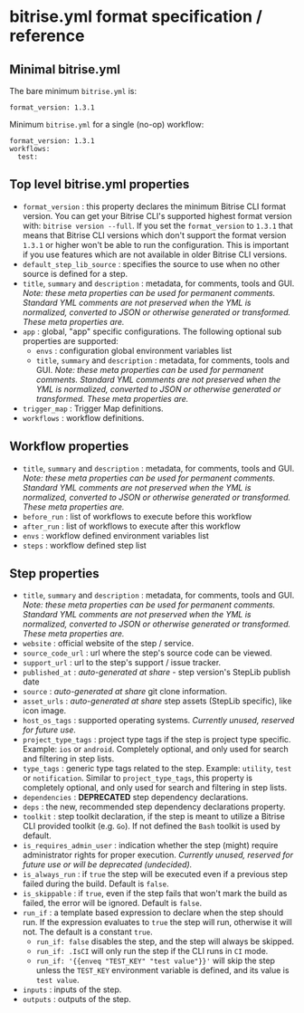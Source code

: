 # bitrise.yml format specification / reference

## Minimal bitrise.yml

The bare minimum `bitrise.yml` is:

```
format_version: 1.3.1
```

Minimum `bitrise.yml` for a single (no-op) workflow:

```
format_version: 1.3.1
workflows:
  test:
```

## Top level bitrise.yml properties

- `format_version` : this property declares the minimum Bitrise CLI format version.
  You can get your Bitrise CLI's supported highest format version with: `bitrise version --full`.
  If you set the `format_version` to `1.3.1` that means that Bitrise CLI versions which
  don't support the format version `1.3.1` or higher won't be able to run the configuration.
  This is important if you use features which are not available in older Bitrise CLI versions.
- `default_step_lib_source` : specifies the source to use when no other source is defined for a step.
- `title`, `summary` and `description` : metadata, for comments, tools and GUI.
  _Note: these meta properties can be used for permanent comments. Standard YML comments
  are not preserved when the YML is normalized, converted to JSON or otherwise
  generated or transformed. These meta properties are._
- `app` : global, "app" specific configurations. The following optional sub properties are supported:
    - `envs` : configuration global environment variables list
    - `title`, `summary` and `description` : metadata, for comments, tools and GUI.
      _Note: these meta properties can be used for permanent comments. Standard YML comments
      are not preserved when the YML is normalized, converted to JSON or otherwise
      generated or transformed. These meta properties are._
- `trigger_map` : Trigger Map definitions.
- `workflows` : workflow definitions.


## Workflow properties

- `title`, `summary` and `description` : metadata, for comments, tools and GUI.
  _Note: these meta properties can be used for permanent comments. Standard YML comments
  are not preserved when the YML is normalized, converted to JSON or otherwise
  generated or transformed. These meta properties are._
- `before_run` : list of workflows to execute before this workflow
- `after_run` : list of workflows to execute after this workflow
- `envs` : workflow defined environment variables list
- `steps` : workflow defined step list

## Step properties

- `title`, `summary` and `description` : metadata, for comments, tools and GUI.
  _Note: these meta properties can be used for permanent comments. Standard YML comments
  are not preserved when the YML is normalized, converted to JSON or otherwise
  generated or transformed. These meta properties are._
- `website` : official website of the step / service.
- `source_code_url` : url where the step's source code can be viewed.
- `support_url` : url to the step's support / issue tracker.
- `published_at` : _auto-generated at share_ - step version's StepLib publish date
- `source` : _auto-generated at share_ git clone information.
- `asset_urls` : _auto-generated at share_ step assets (StepLib specific), like icon image.
- `host_os_tags` : supported operating systems. _Currently unused, reserved for future use._
- `project_type_tags` : project type tags if the step is project type specific.
  Example: `ios` or `android`. Completely optional, and only used for search
  and filtering in step lists.
- `type_tags` : generic type tags related to the step.
  Example: `utility`, `test` or `notification`.
  Similar to `project_type_tags`, this property is completely optional, and only used for search
  and filtering in step lists.
- `dependencies` : __DEPRECATED__ step dependency declarations.
- `deps` : the new, recommended step dependency declarations property.
- `toolkit` : step toolkit declaration, if the step is meant to utilize
  a Bitrise CLI provided toolkit (e.g. `Go`). If not defined the `Bash`
  toolkit is used by default.
- `is_requires_admin_user` : indication whether the step (might)
  require administrator rights for proper execution.
  _Currently unused, reserved for future use or will be deprecated (undecided)._
- `is_always_run` : if `true` the step will be executed even if a previous step failed during the build.
  Default is `false`.
- `is_skippable` : if `true`, even if the step fails that won't mark the build as failed,
  the error will be ignored. Default is `false`.
- `run_if` : a template based expression to declare when the step should run.
  If the expression evaluates to `true` the step will run, otherwise it will not.
  The default is a constant `true`.
    - `run_if: false` disables the step, and the step will always be skipped.
    - `run_if: .IsCI` will only run the step if the CLI runs in `CI` mode.
    - `run_if: '{{enveq "TEST_KEY" "test value"}}'` will skip the step unless
      the `TEST_KEY` environment variable is defined, and its value is `test value`.
- `inputs` : inputs of the step.
- `outputs` : outputs of the step.
